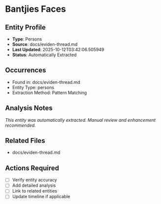 # Bantjies Faces

## Entity Profile
- **Type**: Persons
- **Source**: docs/eviden-thread.md
- **Last Updated**: 2025-10-12T03:42:06.505949
- **Status**: Automatically Extracted

## Occurrences
- Found in: docs/eviden-thread.md
- Entity Type: persons
- Extraction Method: Pattern Matching

## Analysis Notes
*This entity was automatically extracted. Manual review and enhancement recommended.*

## Related Files
- docs/eviden-thread.md

## Actions Required
- [ ] Verify entity accuracy
- [ ] Add detailed analysis
- [ ] Link to related entities
- [ ] Update timeline if applicable
